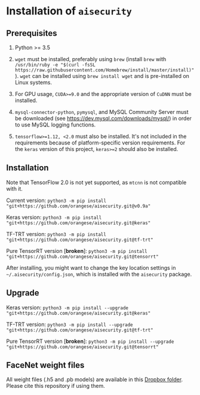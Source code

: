 # Installation of `aisecurity`

## Prerequisites

1. Python >= 3.5

2. `wget` must be installed, preferably using `brew` (install `brew` with `/usr/bin/ruby -e "$(curl -fsSL https://raw.githubusercontent.com/Homebrew/install/master/install)"`). `wget` can be installed using `brew install wget` and is pre-installed on Linux systems.

3. For GPU usage, `CUDA>=9.0` and the appropriate version of `CuDNN` must be installed.

4. `mysql-connector-python`, `pymysql`, and MySQL Community Server must be downloaded (see https://dev.mysql.com/downloads/mysql/) in order to use MySQL logging functions.

5. `tensorflow>=1.12, <2.0` must also be installed. It's not included in the requirements because of platform-specific version requirements. For the `keras` version of this project, `keras>=2` should also be installed.

## Installation

Note that TensorFlow 2.0 is not yet supported, as `mtcnn` is not compatible with it.

Current version: `python3 -m pip install "git+https://github.com/orangese/aisecurity.git@v0.9a"`

Keras version: `python3 -m pip install "git+https://github.com/orangese/aisecurity.git@keras"`

TF-TRT version: `python3 -m pip install "git+https://github.com/orangese/aisecurity.git@tf-trt"`

Pure TensorRT version [__broken__]: `python3 -m pip install "git+https://github.com/orangese/aisecurity.git@tensorrt"`

After installing, you might want to change the key location settings in `~/.aisecurity/config.json`, which is installed with the `aisecurity` package.

## Upgrade

Keras version: `python3 -m pip install --upgrade "git+https://github.com/orangese/aisecurity.git@keras"`

TF-TRT version: `python3 -m pip install --upgrade "git+https://github.com/orangese/aisecurity.git@tf-trt"`

Pure TensorRT version [__broken__]: `python3 -m pip install --upgrade "git+https://github.com/orangese/aisecurity.git@tensorrt"`

## FaceNet weight files

All weight files (.h5 and .pb models) are available in this [Dropbox folder](https://www.dropbox.com/sh/k9ci2nphj7i7dde/AACaQuxUJ6GoPHFxW6FtJlZca?dl=0). Please cite this repository if using them.

